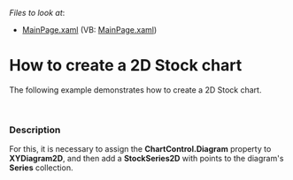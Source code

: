 <!-- default file list -->
*Files to look at*:

* [MainPage.xaml](./CS/StockChart/MainPage.xaml) (VB: [MainPage.xaml](./VB/StockChart/MainPage.xaml))
<!-- default file list end -->
# How to create a 2D Stock chart


<p>The following example demonstrates how to create a 2D Stock chart.</p><br />



<h3>Description</h3>

<p>For this, it is necessary to assign the <strong>ChartControl.Diagram</strong> property to <strong>XYDiagram2D</strong>, and then add a <strong>StockSeries2D</strong> with points to the diagram&#39;s <strong>Series</strong> collection.</p><br />


<br/>


